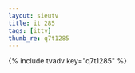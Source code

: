 ```yaml
--- 
layout: sieutv
title: it 285
tags: [ittv]
thumb_re: q7t1285
---
```

{% include tvadv key="q7t1285" %} 
